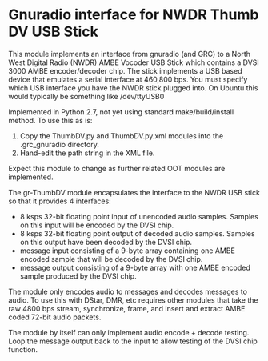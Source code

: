 
Gnuradio interface for NWDR Thumb DV USB Stick
==============================================

This module implements an interface from gnuradio (and GRC) to
a North West Digital Radio (NWDR) AMBE Vocoder USB Stick
which contains a DVSI 3000 AMBE encoder/decoder chip.
The stick implements a USB based device that emulates
a serial interface at 460,800 bps.  You must specify which USB
interface you have the NWDR stick plugged into.  On Ubuntu this
would typically be something like /dev/ttyUSB0

Implemented in Python 2.7, not yet using standard make/build/install
method. To use this as is:

1. Copy the ThumbDV.py and ThumbDV.py.xml  modules into the
  .grc_gnuradio directory.
2. Hand-edit the path string in the XML file.

Expect this module to change as further related OOT modules are
implemented.

The gr-ThumbDV module encapsulates the interface to the
NWDR USB stick so that it provides 4 interfaces:
* 8 ksps 32-bit floating point input of unencoded audio samples.
  Samples on this input will be encoded by the DVSI chip.
* 8 ksps 32-bit floating point output of decoded audio samples.
  Samples on this output have been decoded by the DVSI chip.
* message input consisting of a 9-byte array containing one
  AMBE encoded sample that will be decoded by the DVSI chip.
* message output consisting of a 9-byte array with one AMBE
  encoded sample produced by the DVSI chip.

The module only encodes audio to messages and decodes
messages to audio.  To use this with DStar, DMR, etc requires
other modules that take the raw 4800 bps stream, synchronize,
frame, and insert and extract AMBE coded 72-bit audio packets.

The module by itself can only implement audio encode + decode
testing. Loop the message output back to the input to allow
testing of the DVSI chip function.



